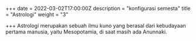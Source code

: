 +++
date = 2022-03-02T17:00:00Z
description = "konfigurasi semesta"
title = "Astrologi"
weight = "3"

+++
Astrologi merupakan sebuah ilmu kuno yang berasal dari kebudayaan pertama manusia, yaitu Mesopotamia, di saat masih ada Anunnaki.